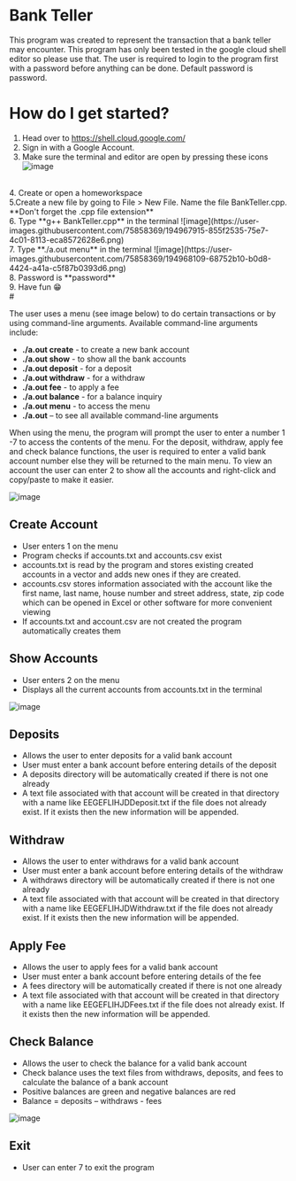 # Bank Teller

This program was created to represent the transaction that a bank teller may encounter. This program has only been tested in the google cloud shell editor so please use that. The user is required to login to the program first with a password before anything can be done. Default password is password.

# How do I get started?<br />
1. Head over to https://shell.cloud.google.com/<br /> 
2. Sign in with a Google Account.<br />
3. Make sure the terminal and editor are open by pressing these icons ![image](https://user-images.githubusercontent.com/75858369/194967286-b7b5dd1d-2f2b-4ea3-bf44-78e21b27d167.png)
<br />
4. Create or open a homeworkspace <br />
5.Create a new file by going to File > New File. Name the file BankTeller.cpp. **Don't forget the .cpp file extension** <br />
6. Type **g++ BankTeller.cpp** in the terminal ![image](https://user-images.githubusercontent.com/75858369/194967915-855f2535-75e7-4c01-8113-eca8572628e6.png)<br />
7. Type **./a.out menu** in the terminal ![image](https://user-images.githubusercontent.com/75858369/194968109-68752b10-b0d8-4424-a41a-c5f87b0393d6.png)
 <br />
8. Password is **password** <br />
9. Have fun 😁<br />
#

 The user uses a menu (see image below) to do certain transactions or by using command-line arguments. Available command-line arguments include: 
*  **./a.out create** - to create a new bank account
* 	**./a.out show** - to show all the bank accounts
* 	**./a.out deposit** - for a deposit
* 	**./a.out withdraw** - for a withdraw
* 	**./a.out fee** - to apply a fee
* 	**./a.out balance** - for a balance inquiry
* 	**./a.out menu** - to access the menu
* 	**./a.out** – to see all available command-line arguments

When using the menu, the program will prompt the user to enter a number 1 -7 to access the contents of the menu. For the deposit, withdraw, apply fee and check balance functions, the user is required to enter a valid bank account number else they will be returned to the main menu. To view an account the user can enter 2 to show all the accounts and right-click and copy/paste to make it easier. 

![image](https://user-images.githubusercontent.com/75858369/166078505-9e03889a-2e56-42ad-a78a-6aca03e4f77d.png)

## Create Account
*	User enters 1 on the menu
*	Program checks if accounts.txt and accounts.csv exist
*	accounts.txt is read by the program and stores existing created accounts in a vector and adds new ones if they are created.
*	accounts.csv stores information associated with the account like the first name, last name, house number and street address, state, zip code which can be opened in Excel or other software for more convenient viewing
*	If accounts.txt and account.csv are not created the program automatically creates them 

## Show Accounts
* User enters 2 on the menu
* Displays all the current accounts from accounts.txt in the terminal 

![image](https://user-images.githubusercontent.com/75858369/166078663-30635084-abf7-4656-ad17-b777bf603625.png)

## Deposits
*	Allows the user to enter deposits for a valid bank account
*	User must enter a bank account before entering details of the deposit
* A deposits directory will be automatically created if there is not one already
*	A text file associated with that account will be created in that directory with a name like  EEGEFLIHJDDeposit.txt if the file does not already exist. If it exists then the new information will be appended.

## Withdraw
*	Allows the user to enter withdraws for a valid bank account
*	User must enter a bank account before entering details of the withdraw
*	A withdraws directory will be automatically created if there is not one already
*	A text file associated with that account will be created in that directory with a name like  EEGEFLIHJDWithdraw.txt if the file does not already exist. If it exists then the new information will be appended.

## Apply Fee
*	Allows the user to apply fees for a valid bank account
*	User must enter a bank account before entering details of the fee
*	A fees directory will be automatically created if there is not one already
* A text file associated with that account will be created in that directory with a name like  EEGEFLIHJDFees.txt if the file does not already exist. If it exists then the new information will be appended.

## Check Balance
* Allows the user to check the balance for a valid bank account
*	Check balance uses the text files from withdraws, deposits, and fees to calculate the balance of a bank account
*	Positive balances are green and negative balances are red
*	Balance = deposits – withdraws - fees

![image](https://user-images.githubusercontent.com/75858369/166078847-b3514949-95f9-4ace-8359-40fa7179acf4.png)

## Exit
* User can enter 7 to exit the program

